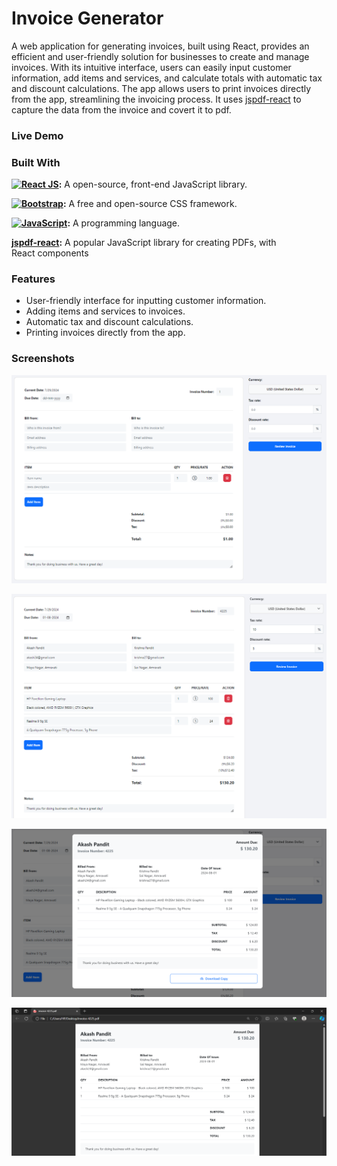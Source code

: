 # Invoice Generator

A web application for generating invoices, built using React, provides an efficient and user-friendly solution for businesses to create and manage invoices. With its intuitive interface, users can easily input customer information, add items and services, and calculate totals with automatic tax and discount calculations. The app allows users to print invoices directly from the app, streamlining the invoicing process. It uses [jspdf-react](https://www.npmjs.com/package/jspdf-react) to capture the data from the invoice and covert it to pdf.

### Live Demo


### Built With
**[![React JS](https://img.shields.io/badge/-ReactJs-61DAFB?logo=react&logoColor=white&style=for-the-badge)](https://vercel.com/):** A open-source, front-end JavaScript library.

**[![Bootstrap](https://camo.githubusercontent.com/57396ca28ed73547fcc53dc43c059550f0fd7233ab6ac26fd40d65ad0d3018d0/68747470733a2f2f696d672e736869656c64732e696f2f62616467652f626f6f7473747261702d2532333536334437432e7376673f7374796c653d666f722d7468652d6261646765266c6f676f3d626f6f747374726170266c6f676f436f6c6f723d7768697465)](https://getbootstrap.com/):** A free and open-source CSS framework.

**[![JavaScript](https://img.shields.io/badge/JavaScript-323330?style=for-the-badge&logo=javascript&logoColor=F7DF1E)](https://developer.mozilla.org/en-US/docs/Web/JavaScript):** A programming language.

**[jspdf-react](https://www.npmjs.com/package/jspdf-react?activeTab=readme):** A popular JavaScript library for creating PDFs, with React components


### Features
- User-friendly interface for inputting customer information.
- Adding items and services to invoices.
- Automatic tax and discount calculations.
- Printing invoices directly from the app.

### Screenshots
![image_1](src/demo/1_Starter_Page.png)

![image_2](src/demo/2_Demo_Page_filled_with_details.png)

![image_3](src/demo/3_Preview_Invoice.png)

![image_4](src/demo/4_Downloaded_Invoice.png)


